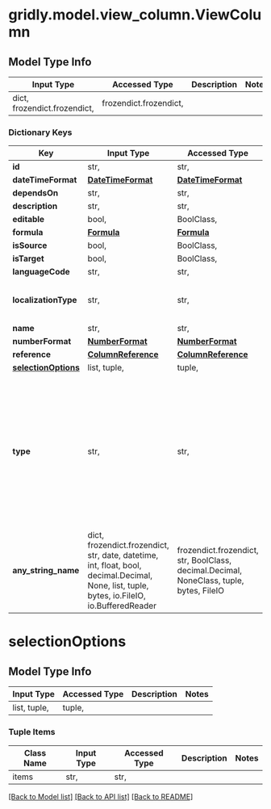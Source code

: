 # gridly.model.view_column.ViewColumn

## Model Type Info
Input Type | Accessed Type | Description | Notes
------------ | ------------- | ------------- | -------------
dict, frozendict.frozendict,  | frozendict.frozendict,  |  | 

### Dictionary Keys
Key | Input Type | Accessed Type | Description | Notes
------------ | ------------- | ------------- | ------------- | -------------
**id** | str,  | str,  |  | [optional] 
**dateTimeFormat** | [**DateTimeFormat**](DateTimeFormat.md) | [**DateTimeFormat**](DateTimeFormat.md) |  | [optional] 
**dependsOn** | str,  | str,  |  | [optional] 
**description** | str,  | str,  |  | [optional] 
**editable** | bool,  | BoolClass,  |  | [optional] 
**formula** | [**Formula**](Formula.md) | [**Formula**](Formula.md) |  | [optional] 
**isSource** | bool,  | BoolClass,  |  | [optional] 
**isTarget** | bool,  | BoolClass,  |  | [optional] 
**languageCode** | str,  | str,  |  | [optional] 
**localizationType** | str,  | str,  |  | [optional] must be one of ["sourceLanguage", "targetLanguage", ] 
**name** | str,  | str,  |  | [optional] 
**numberFormat** | [**NumberFormat**](NumberFormat.md) | [**NumberFormat**](NumberFormat.md) |  | [optional] 
**reference** | [**ColumnReference**](ColumnReference.md) | [**ColumnReference**](ColumnReference.md) |  | [optional] 
**[selectionOptions](#selectionOptions)** | list, tuple,  | tuple,  |  | [optional] 
**type** | str,  | str,  |  | [optional] must be one of ["singleLine", "multipleLines", "richText", "markdown", "singleSelection", "multipleSelections", "boolean", "number", "datetime", "files", "reference", "lookup", "language", "json", "yaml", "html", "formula", "user", ] 
**any_string_name** | dict, frozendict.frozendict, str, date, datetime, int, float, bool, decimal.Decimal, None, list, tuple, bytes, io.FileIO, io.BufferedReader | frozendict.frozendict, str, BoolClass, decimal.Decimal, NoneClass, tuple, bytes, FileIO | any string name can be used but the value must be the correct type | [optional]

# selectionOptions

## Model Type Info
Input Type | Accessed Type | Description | Notes
------------ | ------------- | ------------- | -------------
list, tuple,  | tuple,  |  | 

### Tuple Items
Class Name | Input Type | Accessed Type | Description | Notes
------------- | ------------- | ------------- | ------------- | -------------
items | str,  | str,  |  | 

[[Back to Model list]](../../README.md#documentation-for-models) [[Back to API list]](../../README.md#documentation-for-api-endpoints) [[Back to README]](../../README.md)

